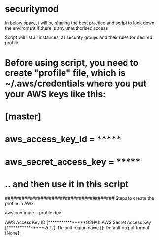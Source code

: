 # securitymod

In below space, i will be sharing the best practice and script to lock down the enviroment if there is any unauthorised access

Script will list all instances, all security groups and their rules for desired profile
# Before using script, you need to create "profile" file, which is ~/.aws/credentials where you put your AWS keys like this:
# 
# [master]
# aws_access_key_id = *****
# aws_secret_access_key = *****
# 
# .. and then use it in this script

########################################
Steps to create the profile in AWS 

aws configure   --profile dev

AWS Access Key ID [****************G3HA]:
AWS Secret Access Key [****************2n/2]:
Default region name []:
Default output format [None]:

